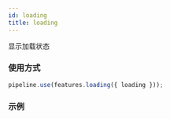 ```yaml
---
id: loading
title: loading
---
```


显示加载状态

### 使用方式

```ts
pipeline.use(features.loading({ loading }));
```

### 示例

<code
src="../../../../demos/loading.tsx"
/>
